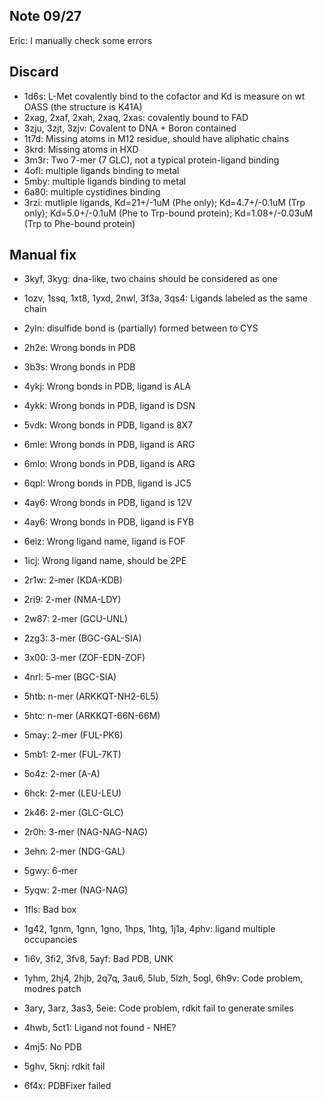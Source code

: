 ## Note 09/27
Eric: I manually check some errors

## Discard
+ 1d6s: L-Met covalently bind to the cofactor and Kd is measure on wt OASS (the structure is K41A)
+ 2xag, 2xaf, 2xah, 2xaq, 2xas: covalently bound to FAD
+ 3zju, 3zjt, 3zjv: Covalent to DNA + Boron contained
+ 1t7d: Missing atoms in M12 residue, should have aliphatic chains
+ 3krd: Missing atoms in HXD
+ 3m3r: Two 7-mer (7 GLC), not a typical protein-ligand binding
+ 4ofl: multiple ligands binding to metal
+ 5mby: multiple ligands binding to metal
+ 6a80: multiple cystidines binding
+ 3rzi: mutliple ligands, Kd=21+/-1uM (Phe only); Kd=4.7+/-0.1uM (Trp only); Kd=5.0+/-0.1uM (Phe to Trp-bound protein); Kd=1.08+/-0.03uM (Trp to Phe-bound protein)

## Manual fix
+ 3kyf, 3kyg: dna-like, two chains should be considered as one
+ 1ozv, 1ssq, 1xt8, 1yxd, 2nwl, 3f3a, 3qs4: Ligands labeled as the same chain
+ 2yln: disulfide bond is (partially) formed between to CYS
+ 2h2e: Wrong bonds in PDB
+ 3b3s: Wrong bonds in PDB
+ 4ykj: Wrong bonds in PDB, ligand is ALA
+ 4ykk: Wrong bonds in PDB, ligand is DSN
+ 5vdk: Wrong bonds in PDB, ligand is 8X7
+ 6mle: Wrong bonds in PDB, ligand is ARG
+ 6mlo: Wrong bonds in PDB, ligand is ARG
+ 6qpl: Wrong bonds in PDB, ligand is JC5
+ 4ay6: Wrong bonds in PDB, ligand is 12V
+ 4ay6: Wrong bonds in PDB, ligand is FYB
+ 6eiz: Wrong ligand name, ligand is FOF
+ 1icj: Wrong ligand name, should be 2PE

+ 2r1w: 2-mer (KDA-KDB)
+ 2ri9: 2-mer (NMA-LDY)
+ 2w87: 2-mer (GCU-UNL)
+ 2zg3: 3-mer (BGC-GAL-SIA)
+ 3x00: 3-mer (ZOF-EDN-ZOF)
+ 4nrl: 5-mer (BGC-SIA)
+ 5htb: n-mer (ARKKQT-NH2-6L5)
+ 5htc: n-mer (ARKKQT-66N-66M)
+ 5may: 2-mer (FUL-PK6)
+ 5mb1: 2-mer (FUL-7KT)
+ 5o4z: 2-mer (A-A)
+ 6hck: 2-mer (LEU-LEU)
+ 2k46: 2-mer (GLC-GLC)
+ 2r0h: 3-mer (NAG-NAG-NAG)
+ 3ehn: 2-mer (NDG-GAL)
+ 5gwy: 6-mer
+ 5yqw: 2-mer (NAG-NAG)

+ 1fls: Bad box
+ 1g42, 1gnm, 1gnn, 1gno, 1hps, 1htg, 1j1a, 4phv: ligand multiple occupancies
+ 1i6v, 3fi2, 3fv8, 5ayf: Bad PDB, UNK
+ 1yhm, 2hj4, 2hjb, 2q7q, 3au6, 5lub, 5lzh, 5ogl, 6h9v: Code problem, modres patch
+ 3ary, 3arz, 3as3, 5eie: Code problem, rdkit fail to generate smiles
+ 4hwb, 5ct1: Ligand not found - NHE?
+ 4mj5: No PDB
+ 5ghv, 5knj: rdkit fail
+ 6f4x: PDBFixer failed

